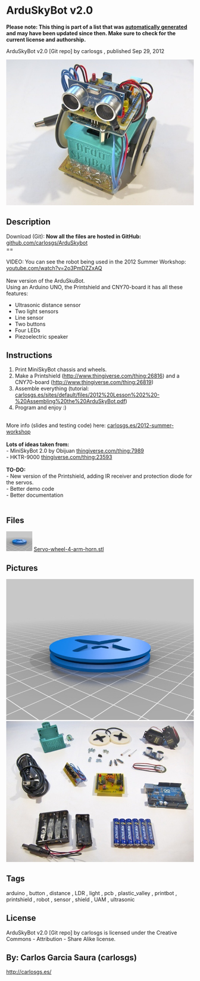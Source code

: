 ArduSkyBot v2.0
===============
**Please note: This thing is part of a list that was [automatically generated](https://github.com/carlosgs/export-things) and may have been updated since then. Make sure to check for the current license and authorship.**  

ArduSkyBot v2.0 [Git repo]  by carlosgs , published Sep 29, 2012

![Image](img/IMG_1227_display_large.jpg)

Description
--------
Download (Git): **Now all the files are hosted in GitHub:** <a href="https://github.com/carlosgs/ArduSkybot" target="_blank" rel="nofollow">github.com/carlosgs/ArduSkybot</a> <br />
==  <br />
<br />
VIDEO: You can see the robot being used in the 2012 Summer Workshop:  <br />
<a href="http://www.youtube.com/watch?v=2o3PmDZZxAQ" target="_blank" rel="nofollow">youtube.com/watch?v=2o3PmDZZxAQ</a> <br />
<br />
New version of the ArduSkuBot.  <br />
Using an Arduino UNO, the Printshield and CNY70-board it has all these features:  <br />
- Ultrasonic distance sensor  <br />
- Two light sensors  <br />
- Line sensor  <br />
- Two buttons  <br />
- Four LEDs  <br />
- Piezoelectric speaker

Instructions
--------
1) Print MiniSkyBot chassis and wheels.<br />
2) Make a Printshield (http://www.thingiverse.com/thing:26816) and a CNY70-board (http://www.thingiverse.com/thing:26819)<br />
3) Assemble everything (tutorial: <a href="http://carlosgs.es/sites/default/files/2012%20Lesson%202%20-%20Assembling%20the%20ArduSkyBot.pdf" target="_blank" rel="nofollow">carlosgs.es/sites/default/files/2012%20Lesson%202%20-%20Assembling%20the%20ArduSkyBot.pdf</a>)<br />
4) Program and enjoy :)<br />
<br />
More info (slides and testing code) here: <a href="http://carlosgs.es/2012-summer-workshop" target="_blank" rel="nofollow">carlosgs.es/2012-summer-workshop</a><br />
<br />
<b>Lots of ideas taken from:</b><br />
- MiniSkyBot 2.0 by Obijuan <a href="http://www.thingiverse.com/thing:7989" target="_blank" rel="nofollow">thingiverse.com/thing:7989</a><br />
- HKTR-9000 <a href="http://www.thingiverse.com/thing:23593" target="_blank" rel="nofollow">thingiverse.com/thing:23593</a><br />
<br />
<b>TO-DO:</b><br />
- New version of the Printshield, adding IR receiver and protection diode for the servos.<br />
- Better demo code<br />
- Better documentation<br />
<br />

Files
--------
[![Image](img/Servo-wheel-4-arm-horn_preview_tinycard.jpg)](Servo-wheel-4-arm-horn.stl)
 [ Servo-wheel-4-arm-horn.stl](Servo-wheel-4-arm-horn.stl)  



Pictures
--------
![Image](img/Servo-wheel-4-arm-horn_display_large.jpg)
![Image](img/IMG_1098_display_large.jpg)


Tags
--------
arduino , button , distance , LDR , light , pcb , plastic_valley , printbot , printshield , robot , sensor , shield , UAM , ultrasonic  

  

License
--------
ArduSkyBot v2.0 [Git repo] by carlosgs is licensed under the Creative Commons - Attribution - Share Alike license.  



By: Carlos Garcia Saura (carlosgs)
--------
<http://carlosgs.es/>